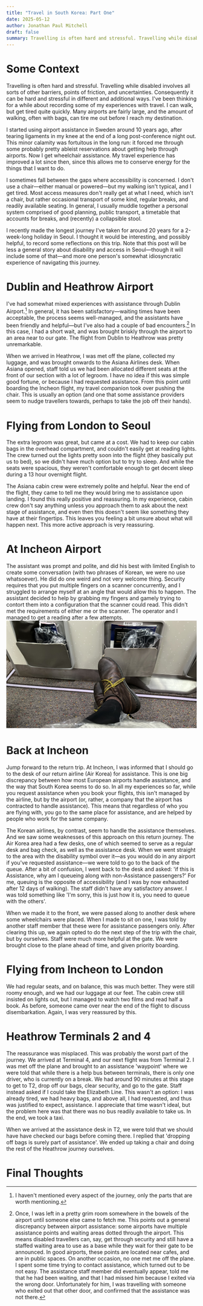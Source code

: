 ```yaml
---
title: "Travel in South Korea: Part One"
date: 2025-05-12
author: Jonathan Paul Mitchell
draft: false
summary: Travelling is often hard and stressful. Travelling while disabled involves all sorts of other barriers, points of friction, and uncertainties. Consequently it can be hard and stressful in different and additional ways. This post discusses some positives and negatives about travel during a recent trip to Seoul.
---
```

# Some Context
Travelling is often hard and stressful. Travelling while disabled involves all sorts of other barriers, points of friction, and uncertainties. Consequently it can be hard and stressful in different and additional ways. I've been thinking for a while about recording some of my experiences with travel. I can walk, but get tired quite quickly. Many airports are fairly large, and the amount of walking, often with bags, can tire me out before I reach my destination.

I started using airport assistance in Sweden around 10 years ago, after tearing ligaments in my knee at the end of a long post-conference night out. This minor calamity was fortuitous in the long run: it forced me through some probably pretty ableist reservations about getting help through airports. Now I get wheelchair assistance. My travel experience has improved a lot since then, since this allows me to conserve energy for the things that I want to do.

 I sometimes fall between the gaps where accessibility is concerned. I don't use a chair—either manual or powered—but my walking isn't typical, and I get tired. Most access measures don't really get at what I need, which isn't a chair, but rather occasional transport of some kind, regular breaks, and readily available seating. In general, I usually muddle together a personal system comprised of good planning, public transport, a timetable that accounts for breaks, and (recently) a collapsible stool.

I recently made the longest journey I've taken for around 20 years for a 2-week-long holiday in Seoul. I thought it would be interesting, and possibly helpful, to record some reflections on this trip. Note that this post will be less a general story about disability and access in Seoul—though it will include some of that—and more one person's somewhat idiosyncratic experience of navigating this journey.

# Dublin and Heathrow Airport
I've had somewhat mixed experiences with assistance through Dublin Airport.[^1] In general, it has been satisfactory—waiting times have been acceptable, the process seems well-managed, and the assistants have been friendly and helpful—but I've also had a couple of bad encounters.[^2] In this case, I had a short wait, and was brought briskly through the airport to an area near to our gate. The flight from Dublin to Heathrow was pretty unremarkable.

When we arrived in Heathrow, I was met off the plane, collected my luggage, and was brought onwards to the Asiana Airlines desk. When Asiana opened, staff told us we had been allocated different seats at the front of our section with a lot of legroom. I have no idea if this was simple good fortune, or because I had requested assistance. From this point until boarding the Incheon flight, my travel companion took over pushing the chair. This is usually an option (and one that some assistance providers seem to nudge travellers towards, perhaps to take the job off their hands).
# Flying from London to Seoul
The extra legroom was great, but came at a cost. We had to keep our cabin bags in the overhead compartment, and couldn't easily get at reading lights. The crew turned out the lights pretty soon into the flight (they basically put us to bed), so we didn't have much option but to try to sleep. And while the seats were spacious, they weren't comfortable enough to get decent sleep during a 13 hour overnight flight.

The Asiana cabin crew were extremely polite and helpful. Near the end of the flight, they came to tell me they would bring me to assistance upon landing. I found this really positive and reassuring. In my experience, cabin crew don't say anything unless you approach them to ask about the next stage of assistance, and even then this doesn't seem like something they have at their fingertips. This leaves you feeling a bit unsure about what will happen next. This more active approach is very reassuring.

# At Incheon Airport
The assistant was prompt and polite, and did his best with limited English to create some conversation (with two phrases of Korean, we were no use whatsoever). He did do one weird and not very welcome thing. Security requires that you put multiple fingers on a scanner concurrently, and I struggled to arrange myself at an angle that would allow this to happen. The assistant decided to help by grabbing my fingers and gamely trying to contort them into a configuration that the scanner could read. This didn't met the requirements of either me or the scanner. The operator and I managed to get a reading after a few attempts.
![Photograph of my feet on an aeroplane, in a spacious area at the front of a section.](aircraft-feet.jpg "Image caption")
# Back at Incheon
Jump forward to the return trip. At Incheon, I was informed that I should go to the desk of our return airline (Air Korea) for assistance. This is one big discrepancy between how most European airports handle assistance, and the way that South Korea seems to do so. In all my experiences so far, while you request assistance when you book your flights, this isn't managed by the airline, but by the airport (or, rather, a company that the airport has contracted to handle assistance). This means that regardless of who you are flying with, you go to the same place for assistance, and are helped by people who work for the same company.

The Korean airlines, by contrast, seem to handle the assistance themselves. And we saw some weaknesses of this approach on this return journey. The Air Korea area had a few desks, one of which seemed to serve as a regular desk  and bag check, as well as the assistance desk. When we went straight to the area with the disability symbol over it—as you would do in any airport if you've requested assistance—we were told to go to the back of the queue. After a bit of confusion, I went back to the desk and asked: 'if this is Assistance, why am I queueing along with non-Assistance passengers?' For me, queuing is the opposite of accessibility (and I was by now exhausted after 12 days of walking). The staff didn't have any satisfactory answer. I was told something like 'I'm sorry, this is just how it is, you  need to queue with the others'.

When we made it to the front, we were passed along to another desk where some wheelchairs were placed. When I made to sit on one, I was told by another staff member that these were for assistance passengers only. After clearing this up, we again opted to do the next step of the trip with the chair, but by ourselves. Staff were much more helpful at the gate. We were brought close to the plane ahead of time, and given priority boarding.
# Flying from Incheon to London 
We had regular seats, and on balance, this was much better. They were still roomy enough, and we had our luggage at our feet. The cabin crew still insisted on lights out, but I managed to watch two films and read half a book. As before, someone came over near the end of the flight to discuss disembarkation. Again, I was very reassured by this.
# Heathrow Terminals 2 and 4
The reassurance was misplaced. This was probably the worst part of the journey. We arrived at Terminal 4, and our next flight was from Terminal 2.  I was met off the plane and brought to an assistance 'waypoint' where we were told that while there is a help bus between terminals, there is only one driver, who is currently on a break. We had around 90 minutes at this stage to get to T2, drop off our bags, clear security, and go to the gate. Staff instead asked if I could take the Elizabeth Line. This wasn't an option: I was already tired, we had heavy bags, and above all, I had requested, and thus was justified to expect, assistance. I appreciate that time wasn't ideal, but the problem here was that there was no bus readily available to take us. In the end, we took a taxi.

When we arrived at the assistance desk in T2, we were told that we should have have checked our bags before coming there. I replied that 'dropping off bags is surely part of assistance'. We ended up taking a chair and doing the rest of the Heathrow journey ourselves.
# Final Thoughts

[^1]: I haven't mentioned every aspect of the journey, only the parts that are worth mentioning.

[^2]: Once, I was left in a pretty grim room somewhere in the bowels of the airport until someone else came to fetch me. This points out a general discrepancy between airport assistance: some airports have multiple assistance points and waiting areas dotted through the airport. This means disabled travellers can, say, get through security and still have a staffed waiting area to use as a base while they wait for their gate to be announced. In good airports, these points are located near cafes, and are in public spaces. On another occasion, no one met me off the plane. I spent some time trying to contact assistance, which turned out to be not easy. The assistance staff member did eventually appear, told me that he had been waiting, and that I had missed him because I exited via the wrong door. Unfortunately for him, I was travelling with someone who exited out that other door, and confirmed that the assistance was not there.